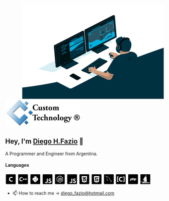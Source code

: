 <img align="right" alt="GIF" src="https://github.com/diegofazio/diegofazio/blob/main/img/code.gif?raw=true" width="450" height="300" />
<img src='https://github.com/diegofazio/diegofazio/blob/main/img/logo con marca.png' height='90'/>

## Hey, I'm [Diego H.Fazio](https://github.com/diegofazio/diegofazio) 👋 

A Programmer and Engineer from Argentina.

#### Languages
<img src='https://github.com/diegofazio/diegofazio/blob/main/img/c-sq.png' height='35'/> <img src='https://github.com/diegofazio/diegofazio/blob/main/img/cpp-sq.png' height='35' /> <img src='https://github.com/diegofazio/diegofazio/blob/main/img/python-sq.png' height='35'/> <img src='https://github.com/diegofazio/diegofazio/blob/main/img/js-sq.png' height='35'/> <img src='https://github.com/diegofazio/diegofazio/blob/main/img/node-sq.png' height='35'/>  <img src='https://github.com/diegofazio/diegofazio/blob/main/img/js-sq.png' height='35'/> <img src='https://github.com/diegofazio/diegofazio/blob/main/img/css3-sq.png' height='35'/>  <img src='https://github.com/diegofazio/diegofazio/blob/main/img/html5-sq.png' height='35'/> <img src='https://github.com/diegofazio/diegofazio/blob/main/img/mysql-sq.png' height='35'/> <img src='https://github.com/diegofazio/diegofazio/blob/main/img/objc-sq.png' height='35'/> <img src='https://github.com/diegofazio/diegofazio/blob/main/img/php-sq.png' height='35'/> <img src='https://github.com/diegofazio/diegofazio/blob/main/img/harbour.png' height='35'/>

- 📫 How to reach me -> diego_fazio@hotmail.com
